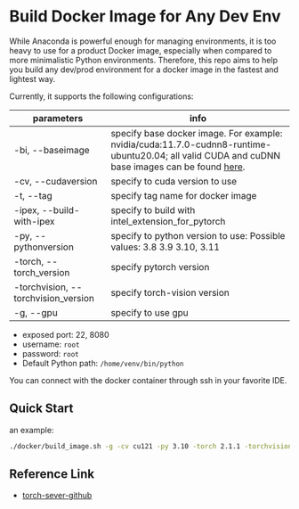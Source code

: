 # Build Docker Image for Any Dev Env

While Anaconda is powerful enough for managing environments, it is too heavy to use for a product Docker image, especially when compared to more minimalistic Python environments. Therefore, this repo aims to help you build any dev/prod environment for a docker image in the fastest and lightest way. 

Currently, it supports the following configurations:

| parameters                          | info                                                                                                                                                                                        |
| ----------------------------------- | ------------------------------------------------------------------------------------------------------------------------------------------------------------------------------------------- |
| -bi, --baseimage                    | specify base docker image. For example: nvidia/cuda:11.7.0-cudnn8-runtime-ubuntu20.04; all valid CUDA and cuDNN base images can be found [here](https://hub.docker.com/r/nvidia/cuda/tags). |
| -cv, --cudaversion                  | specify to cuda version to use                                                                                                                                                              |
| -t, --tag                           | specify tag name for docker image                                                                                                                                                           |
| -ipex, --build-with-ipex            | specify to build with intel_extension_for_pytorch                                                                                                                                           |
| -py, --pythonversion                | specify to python version to use: Possible values: 3.8 3.9 3.10, 3.11                                                                                                                       |
| -torch, --torch_version             | specify pytorch version                                                                                                                                                                     |
| -torchvision, --torchvision_version | specify torch-vision version                                                                                                                                                                |
| -g, --gpu                           | specify to use gpu                                                                                                                                                                          |

- exposed port: 22, 8080
- username: `root`
- password: `root`
- Default Python path: `/home/venv/bin/python`

You can connect with the docker container through ssh in your favorite IDE.

## Quick Start

an example:

```bash
./docker/build_image.sh -g -cv cu121 -py 3.10 -torch 2.1.1 -torchvision 0.16.1
```

## Reference Link

- [torch-sever-github](https://github.com/sachanub/serve/blob/master/docker/README.md)